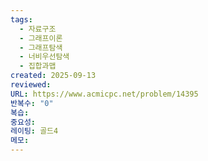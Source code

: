 ```yaml
---
tags:
  - 자료구조
  - 그래프이론
  - 그래프탐색
  - 너비우선탐색
  - 집합과맵
created: 2025-09-13
reviewed:
URL: https://www.acmicpc.net/problem/14395
반복수: "0"
복습:
중요성:
레이팅: 골드4
메모:
---
```

